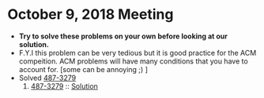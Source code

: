 # October 9, 2018 Meeting
- **Try to solve these problems on your own before looking at our solution.**
- F.Y.I this problem can be very tedious but it is good practice for the ACM compeition. ACM problems will have many conditions that you have to account for. [some can be annoying ;) ]
- Solved [487-3279](http://poj.org/problem?id=1002)
  1. [487-3279](http://poj.org/problem?id=1002) :: [Solution](https://github.com/espinozahector/RCC-ACM/blob/master/CodeForces/Registration_System/main.cpp)
